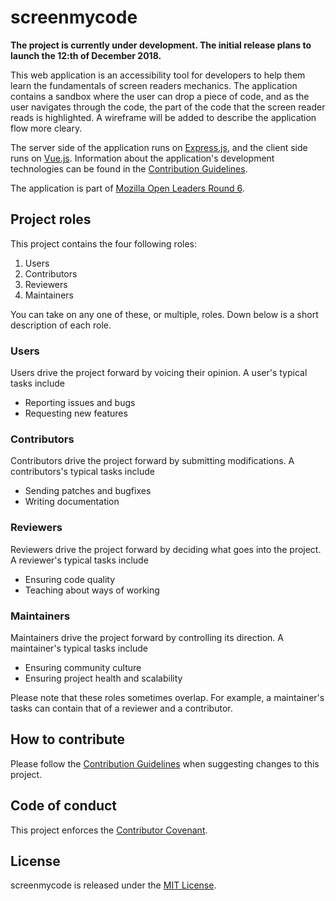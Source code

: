 # screenmycode

**The project is currently under development. The initial release plans to launch the 12:th of December 2018.**

This web application is an accessibility tool for developers to help them learn the fundamentals of screen readers mechanics. The application contains a sandbox where the user can drop a piece of code, and as the user navigates through the code, the part of the code that the screen reader reads is highlighted. A wireframe will be added to describe the application flow more cleary.

The server side of the application runs on [Express.js](https://expressjs.com/), and the client side runs on [Vue.js](https://vuejs.org/). Information about the application's development technologies can be found in the [Contribution Guidelines](CONTRIBUTING.md).

The application is part of [Mozilla Open Leaders Round 6](https://foundation.mozilla.org/en/opportunity/mozilla-open-leaders/).

## Project roles
This project contains the four following roles:

1. Users
2. Contributors
3. Reviewers
4. Maintainers

You can take on any one of these, or multiple, roles. Down below is a short description of each role.

### Users
Users drive the project forward by voicing their opinion. A user's typical tasks include
* Reporting issues and bugs
* Requesting new features

### Contributors
Contributors drive the project forward by submitting modifications. A contributors's typical tasks include
* Sending patches and bugfixes
* Writing documentation

### Reviewers
Reviewers drive the project forward by deciding what goes into the project. A reviewer's typical tasks include
* Ensuring code quality
* Teaching about ways of working

### Maintainers
Maintainers drive the project forward by controlling its direction. A maintainer's typical tasks include
* Ensuring community culture
* Ensuring project health and scalability

Please note that these roles sometimes overlap. For example, a maintainer's tasks can contain that of a reviewer and a contributor.

## How to contribute
Please follow the [Contribution Guidelines](CONTRIBUTING.md) when suggesting changes to this project.

## Code of conduct
This project enforces the [Contributor Covenant](CODE_OF_CONDUCT.md).

## License
screenmycode is released under the [MIT License](LICENSE).
